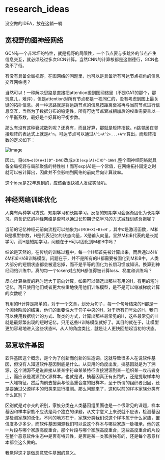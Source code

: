 # research_ideas
没空做的IDEA，放在这躺一躺
## 宽视野的图神经网络
GCN有一个非常坏的特性，就是视野的局限性，一个节点要与多跳外的节点产生信息交互，就必须经过多次GCN计算。当然CNN的计算核都是这副德行，GCN也免不了俗。

有没有具备全局视野，在图网络的问题里，也可以是具备所有可达节点视角的信息交互网络呢？

当然可以！一种解决思路是直接把attention搬到图网络里（不是GAT的那个，那玩意儿，难评），但是attention对所有节点都是一视同仁的，没有考虑到图上最关键的拓扑信息。另一种思路就是将远跳节点的信息按距离衰减再与当前节点进行信息交互，当然为了数据分布的稳定性，所有可达节点衰减相加后的权重需要乘以一个平衡系数，最好是个好算的平衡参数。

那么有没有这种衰减数列呢？还真有，而且好算，那就是矩阵指数。n跳邻居在邻接矩阵的表达式上就是`A^n`，可达节点可以通过`A^1+A^2+...+A^n`算出，而矩阵指数的定义如下：

![image](https://github.com/user-attachments/assets/35b29934-e8ea-44e6-8e96-e3364536ac2b)

因此，将`GCN=σ(D(A+I)D^-1HW)`改成`σ(D(exp(A)+I)D^-1HW)`,整个图神经网络就具备全局视野与局部聚焦的特性啦！而写exp(A)是一个常值，在网络拓扑固定之时就可以被计算出，因此并不会影响到网络的前向后向计算效率。

这个idea是22年想到的，应该会很快被人发成实验叭。

## 神经网络训练优化
人类有两种学习方式，短期学习和长期学习。反复的短期学习会逐渐固化为长期学习。包含记忆的神经网络是否可以通过长短期记忆学习的方式减轻训练负担呢？

当前的记忆神经元前向流程可以抽象为`σ(M(H+X)+B)=H'`，其中σ是激活函数，M和B是模型参数，H是代表记忆的状态向量，X是输入向量。显然M和B代表的是长期学习，而H是短期学习，问题在于H可以固化到M和B中吗？

结论是天然的，在传统的训练过程中，每一个H都首先被计算出来，而后通过δH/δM和δH/δB训练模型。问题在于，并不是所有的H都需要被固化到M和B中，人类大部分的短期状态都会被遗忘掉，而不是平等的固化为长期习惯或知识。换算到神经网络训练中，真的每一个token对应的H都值得被计算loss、梯度和训练吗？

反向计算梯度的耗时远大于前向计算，如果可以筛选出那些有用的H，有用的短时记忆，再只使用他们或者更大权重地使用他们训练模型，是不是可以缩减梯度计算的次数呢？

有用的H计算是简单的，对于一个文章，划分为句子，每一个句号结束的H都是一个阅读阶段的结束，他们的重要性大于句子中央的H，对于所有句号处的H，我们可以使用数据统计的方式、聚类的方式，计算出那些最常见的H，这些最常见的H就是最频繁出现的短时记忆，只用这些H训练模型就好了。其目的就在于，让模型更加容易地进入这些状态H，从人的角度类比，就是让人更快回想起当初的状态。

## 恶意软件基因
软件基因这个概念，是个为了创新而创新的生造词。这就导致很多人在说软件基因，但没有人知道软件基因到底是什么。从实用的角度出发，搞基因就是为了溯源，这个溯源不是说直接从某某字符串某某特征直接溯源到某一组织某一攻击者身上，而应该是溯源到父源样本。也就是说，搞基因真正有出路的，还是提取样本的一大堆特征，然后向前去搜索与他高重合度的旧样本，至于所谓的组织者归因，还是要通过父源样本的归类来进行推测。那么问题来了，这和以前的样本家族分类有什么区别？

区别就是对杂交的识别，家族分类在人类基因组里面也是一个很常见的课题，样本基因和样本家族不应该是两个独立的课题，从文字意义上来说就不应该，检测基因是检测家族的泛化。不同的地方在于，家族分类我们说这个样本属于什么家族，置信度多少多少，而软件基因溯源我们可以说这个样本与哪些家族一脉相承，他的这一片段与哪个家族高度重合，那个片段与哪个家族高度重合，这些高度重合的片段在整个恶意软件生态中是否有特异性，是否是某一类家族独有的，还是每个恶意样本都会这么做的。

我觉得这才是做恶意软件基因的意义。
